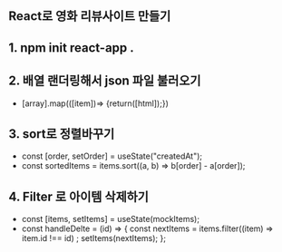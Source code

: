 ## React로 영화 리뷰사이트 만들기

## 1. npm init react-app .

## 2. 배열 랜더링해서 json 파일 불러오기

- [array].map(([item])=> {return([html]);})

## 3. sort로 정렬바꾸기

- const [order, setOrder] = useState("createdAt");
- const sortedItems = items.sort((a, b) => b[order] - a[order]);

## 4. Filter 로 아이템 삭제하기

- const [items, setItems] = useState(mockItems);
- const handleDelte = (id) => {
  const nextItems = items.filter((item) => item.id !== id) ;
  setItems(nextItems); };

